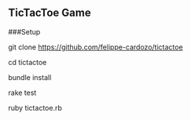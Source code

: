 ## TicTacToe Game

###Setup

git clone https://github.com/felippe-cardozo/tictactoe

cd tictactoe

bundle install

rake test

ruby tictactoe.rb
